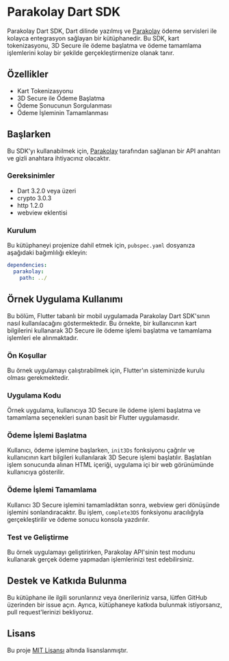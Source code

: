 # Parakolay Dart SDK

Parakolay Dart SDK, Dart dilinde yazılmış ve [Parakolay](https://www.parakolay.com) ödeme servisleri ile kolayca entegrasyon sağlayan bir kütüphanedir. Bu SDK, kart tokenizasyonu, 3D Secure ile ödeme başlatma ve ödeme tamamlama işlemlerini kolay bir şekilde gerçekleştirmenize olanak tanır.

## Özellikler

- Kart Tokenizasyonu
- 3D Secure ile Ödeme Başlatma
- Ödeme Sonucunun Sorgulanması
- Ödeme İşleminin Tamamlanması

## Başlarken

Bu SDK'yı kullanabilmek için, [Parakolay](https://www.parakolay.com) tarafından sağlanan bir API anahtarı ve gizli anahtara ihtiyacınız olacaktır.

### Gereksinimler

- Dart 3.2.0 veya üzeri
- crypto 3.0.3
- http 1.2.0
- webview eklentisi

### Kurulum

Bu kütüphaneyi projenize dahil etmek için, `pubspec.yaml` dosyanıza aşağıdaki bağımlılığı ekleyin:

```yaml
dependencies:
  parakolay:
    path: ../
```

## Örnek Uygulama Kullanımı

Bu bölüm, Flutter tabanlı bir mobil uygulamada Parakolay Dart SDK'sının nasıl kullanılacağını göstermektedir. Bu örnekte, bir kullanıcının kart bilgilerini kullanarak 3D Secure ile ödeme işlemi başlatma ve tamamlama işlemleri ele alınmaktadır.

### Ön Koşullar

Bu örnek uygulamayı çalıştırabilmek için, Flutter'ın sisteminizde kurulu olması gerekmektedir.

### Uygulama Kodu

Örnek uygulama, kullanıcıya 3D Secure ile ödeme işlemi başlatma ve tamamlama seçenekleri sunan basit bir Flutter uygulamasıdır.

### Ödeme İşlemi Başlatma

Kullanıcı, ödeme işlemine başlarken, `init3Ds` fonksiyonu çağrılır ve kullanıcının kart bilgileri kullanılarak 3D Secure işlemi başlatılır. Başlatılan işlem sonucunda alınan HTML içeriği, uygulama içi bir web görünümünde kullanıcıya gösterilir.

### Ödeme İşlemi Tamamlama

Kullanıcı 3D Secure işlemini tamamladıktan sonra, webview geri dönüşünde işlemini sonlandıracaktır. Bu işlem, `complete3DS` fonksiyonu aracılığıyla gerçekleştirilir ve ödeme sonucu konsola yazdırılır.

### Test ve Geliştirme

Bu örnek uygulamayı geliştirirken, Parakolay API'sinin test modunu kullanarak gerçek ödeme yapmadan işlemlerinizi test edebilirsiniz.

## Destek ve Katkıda Bulunma

Bu kütüphane ile ilgili sorunlarınız veya önerileriniz varsa, lütfen GitHub üzerinden bir issue açın. Ayrıca, kütüphaneye katkıda bulunmak istiyorsanız, pull request'lerinizi bekliyoruz.


## Lisans

Bu proje [MIT Lisansı](LICENSE) altında lisanslanmıştır.